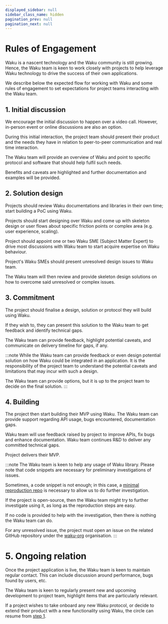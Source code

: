 ```yaml
---
displayed_sidebar: null
sidebar_class_name: hidden
pagination_prev: null
pagination_next: null
---
```


# Rules of Engagement

Waku is a nascent technology and the Waku community is still growing. Hence, the Waku team is keen to work closely with projects to help leverage Waku technology to drive the success of their own applications.

We describe below the expected flow for working with Waku and some rules of engagement to set expectations for project teams interacting with the Waku team.

## 1. Initial discussion

We encourage the initial discussion to happen over a video call. However, in-person event or online discussions are also an option.

During this initial interaction, the project team should present their product and the needs they have in relation to peer-to-peer communication and real time interaction.

The Waku team will provide an overview of Waku and point to specific protocol and software that should help fulfil such needs.

Benefits and caveats are highlighted and further documentation and examples will be provided.

## 2. Solution design

Projects should review Waku documentations and libraries in their own time; start building a PoC using Waku.

Projects should start designing over Waku and come up with skeleton design or user flows about specific friction points or complex area (e.g. user experience, scaling).

Project should appoint one or two Waku SME (Subject Matter Expert) to drive most discussions with Waku team to start acquire expertise on Waku behaviour.

Project's Waku SMEs should present unresolved design issues to Waku team.

The Waku team will then review and provide skeleton design solutions on how to overcome said unresolved or complex issues.

## 3. Commitment

The project should finalise a design, solution or protocol they will build using Waku.

If they wish to, they can present this solution to the Waku team to get feedback and identify technical gaps.

The Waku team can provide feedback, highlight potential caveats, and communicate on delivery timeline for gaps, if any.

:::note
While the Waku team can provide feedback or even design potential solution on how Waku could be integrated in an application.
It is the responsibility of the project team to understand the potential caveats and limitations that may incur with such a design.

The Waku team can provide options, but it is up to the project team to decide on the final solution.
:::

## 4. Building

The project then start building their MVP using Waku. The Waku team can provide support regarding API usage, bugs encountered, documentation gaps.

Waku team will use feedback raised by project to improve APIs, fix bugs and enhance documentation. Waku team continues R&D to deliver any committed technical gaps.

Project delivers their MVP.

:::note
The Waku team is keen to help any usage of Waku library. Please note that code snippets are necessary for preliminary investigations of issues.

Sometimes, a code snippet is not enough; in this case, a [minimal reproduction repo](https://minimum-reproduction.wtf/) is necessary to allow us to do further investigation.

If the project is open-source, then the Waku team might try to further investigate using it, as long as the reproduction steps are easy.

If no code is provided to help with the investigation, then there is nothing the Waku team can do.

For any unresolved issue, the project must open an issue on the related GitHub repository under the [waku-org](https://github.com/waku-org) organisation.
:::

# 5. Ongoing relation

Once the project application is live, the Waku team is keen to maintain regular contact. This can include discussion around performance, bugs found by users, etc.

The Waku team is keen to regularly present new and upcoming development to project team, highlight items that are particularly relevant.

If a project wishes to take onboard any new Waku protocol, or decide to extend their product with a new functionality using Waku, the circle can resume from [step 1](#1-initial-discussion).